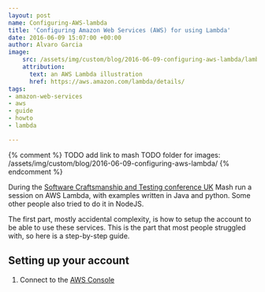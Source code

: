```yaml
---
layout: post
name: Configuring-AWS-lambda 
title: 'Configuring Amazon Web Services (AWS) for using Lambda'
date: 2016-06-09 15:07:00 +00:00
author: Alvaro Garcia
image:
    src: /assets/img/custom/blog/2016-06-09-configuring-aws-lambda/lambda-logo.png
    attribution:
      text: an AWS Lambda illustration
      href: https://aws.amazon.com/lambda/details/
tags:
- amazon-web-services
- aws
- guide
- howto
- lambda

---
```


{% comment %}
    TODO add link to mash
    TODO folder for images: /assets/img/custom/blog/2016-06-09-configuring-aws-lambda/
{% endcomment %}

During the  [Software Craftsmanship and Testing conference UK](http://socratesuk.org/index.html) Mash run a session on AWS Lambda, with examples written in Java and python. Some other people also tried to do it in NodeJS.

The first part, mostly accidental complexity, is how to setup the account to be able to use these services. This is the part that most people struggled with, so here is a step-by-step guide.

## Setting up your account

 1. Connect to the [AWS Console][AWS Console]


[AWS Console]: https://console.aws.amazon.com
